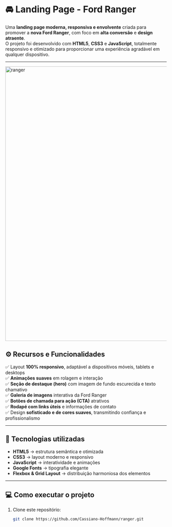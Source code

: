 # 🚘 Landing Page - Ford Ranger

Uma **landing page moderna, responsiva e envolvente** criada para promover a **nova Ford Ranger**, com foco em **alta conversão** e **design atraente**.  
O projeto foi desenvolvido com **HTML5**, **CSS3** e **JavaScript**, totalmente responsivo e otimizado para proporcionar uma experiência agradável em qualquer dispositivo.

---

<img width="1887" height="855" alt="ranger" src="https://github.com/user-attachments/assets/7963d097-19cc-431a-8165-fbcde8269a4b" />


## ⚙️ Recursos e Funcionalidades

✅ Layout **100% responsivo**, adaptável a dispositivos móveis, tablets e desktops  
✅ **Animações suaves** em rolagem e interação  
✅ **Seção de destaque (hero)** com imagem de fundo escurecida e texto chamativo  
✅ **Galeria de imagens** interativa da Ford Ranger  
✅ **Botões de chamada para ação (CTA)** atrativos  
✅ **Rodapé com links úteis** e informações de contato  
✅ Design **sofisticado e de cores suaves**, transmitindo confiança e profissionalismo  

---

## 🧩 Tecnologias utilizadas

- **HTML5** → estrutura semântica e otimizada  
- **CSS3** → layout moderno e responsivo  
- **JavaScript** → interatividade e animações  
- **Google Fonts** → tipografia elegante  
- **Flexbox & Grid Layout** → distribuição harmoniosa dos elementos  

---

## 💻 Como executar o projeto

1. Clone este repositório:
   ```bash
   git clone https://github.com/Cassiano-Hoffmann/ranger.git
